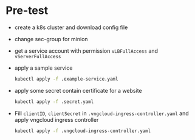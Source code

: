 # Pre-test

* create a k8s cluster and download config file
* change sec-group for minion
* get a service account with permission `vLBFullAccess` and `vServerFullAccess`
* apply a sample service

    ```bash
    kubectl apply -f .example-service.yaml
    ```

* apply some secret contain certificate for a website

    ```bash
    kubectl apply -f .secret.yaml
    ```

* Fill `clientID`, `clientSecret` in `.vngcloud-ingress-controller.yaml` and apply vngcloud ingress controller

    ```bash
    kubectl apply -f .vngcloud-ingress-controller.yaml
    ```
